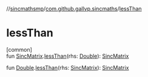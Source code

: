 //[sincmathsmp](../../index.md)/[com.github.gallvp.sincmaths](index.md)/[lessThan](less-than.md)

# lessThan

[common]\
fun [SincMatrix](-sinc-matrix/index.md).[lessThan](less-than.md)(rhs: [Double](https://kotlinlang.org/api/latest/jvm/stdlib/kotlin/-double/index.html)): [SincMatrix](-sinc-matrix/index.md)

fun [Double](https://kotlinlang.org/api/latest/jvm/stdlib/kotlin/-double/index.html).[lessThan](less-than.md)(rhs: [SincMatrix](-sinc-matrix/index.md)): [SincMatrix](-sinc-matrix/index.md)
